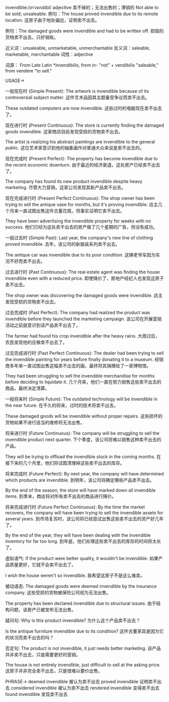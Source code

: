 invendible:/ɪnˈvɛndɪbl/
adjective
卖不掉的；无法出售的；滞销的
Not able to be sold; unsaleable.
例句：The house proved invendible due to its remote location. 这房子由于地处偏远，证明卖不出去。

例句：The damaged goods were invendible and had to be written off. 损毁的货物卖不出去，只好销账。

近义词：unsaleable, unmarketable, unmerchantable
反义词：saleable, marketable, merchantable
词性：adjective

词源：
From Late Latin *invendibilis, from in- "not" + vendibilis "saleable," from vendere "to sell."

USAGE->

一般现在时 (Simple Present):
The artwork is invendible because of its controversial subject matter. 这件艺术品因其主题备受争议而卖不出去。

These outdated computers are now invendible. 这些过时的电脑现在卖不出去了。


现在进行时 (Present Continuous):
The store is currently finding the damaged goods invendible. 这家商店目前发现受损的货物卖不出去。

The artist is realizing his abstract paintings are invendible to the general public. 这位艺术家意识到他的抽象画作对普通大众来说是卖不出去的。


现在完成时 (Present Perfect):
The property has become invendible due to the recent economic downturn. 由于最近的经济衰退，这处房产已经卖不出去了。

The company has found its new product invendible despite heavy marketing. 尽管大力营销，这家公司发现其新产品卖不出去。


现在完成进行时 (Present Perfect Continuous):
The shop owner has been trying to sell the antique vase for months, but it's proving invendible. 店主几个月来一直试图出售这件古董花瓶，但事实证明它卖不出去。

They have been advertising the invendible property for weeks with no success. 他们已经为这处卖不出去的房产做了几个星期的广告，但没有成功。



一般过去时 (Simple Past):
Last year, the company's new line of clothing proved invendible. 去年，该公司的新服装系列卖不出去。

The antique car was invendible due to its poor condition.  这辆老爷车因为车况不好而卖不出去。



过去进行时 (Past Continuous):
The real estate agent was finding the house invendible even with a reduced price.  即使降价了，房地产经纪人也发现这房子卖不出去。

The shop owner was discovering the damaged goods were invendible. 店主发现受损的货物卖不出去。


过去完成时 (Past Perfect):
The company had realized the product was invendible before they launched the marketing campaign.  该公司在开展营销活动之前就意识到该产品卖不出去了。

The farmer had found his crop invendible after the heavy rains.  大雨过后，农民发现他的庄稼卖不出去了。



过去完成进行时 (Past Perfect Continuous):
The dealer had been trying to sell the invendible painting for years before finally donating it to a museum.  经销商多年来一直试图出售这幅卖不出去的画，最终将其捐赠给了一家博物馆。

They had been struggling to sell the invendible merchandise for months before deciding to liquidate it. 几个月来，他们一直在努力销售这些卖不出去的商品，最终决定清算。



一般将来时 (Simple Future):
The outdated technology will be invendible in the near future.  在不久的将来，过时的技术将卖不出去。

These damaged goods will be invendible without proper repairs. 这些损坏的货物如果不进行适当的维修将无法出售。



将来进行时 (Future Continuous):
The company will be struggling to sell the invendible product next quarter. 下个季度，该公司将难以销售这种卖不出去的产品。

They will be trying to offload the invendible stock in the coming months. 在接下来的几个月里，他们将试图清理掉这些卖不出去的库存。


将来完成时 (Future Perfect):
By next year, the company will have determined which products are invendible. 到明年，该公司将确定哪些产品卖不出去。

By the end of the season, the store will have marked down all invendible items. 到季末，商店将对所有卖不出去的商品进行降价。



将来完成进行时 (Future Perfect Continuous):
By the time the market recovers, the company will have been trying to sell the invendible assets for several years. 到市场复苏时，该公司将已经尝试出售这些卖不出去的资产好几年了。

By the end of the year, they will have been dealing with the invendible inventory for far too long. 到年底，他们处理这些卖不出去的库存的时间将太长了。


虚拟语气:
If the product were better quality, it wouldn't be invendible. 如果产品质量更好，它就不会卖不出去了。

I wish the house weren't so invendible. 我希望这房子不是这么难卖。


被动语态:
The damaged goods were deemed invendible by the insurance company. 这些受损的货物被保险公司视为无法出售。

The property has been declared invendible due to structural issues. 由于结构问题，该房产已被宣布无法出售。


疑问句:
Why is this product invendible?  为什么这个产品卖不出去？

Is the antique furniture invendible due to its condition? 这件古董家具是因为它的状况而卖不出去的吗？


否定句:
The product is not invendible, it just needs better marketing.  该产品并非卖不出去，只是需要更好的营销。

The house is not entirely invendible, just difficult to sell at the asking price. 这房子并非完全卖不出去，只是很难以要价出售。


PHRASE->
deemed invendible 被认为卖不出去
proved invendible 证明卖不出去
considered invendible 被认为卖不出去
rendered invendible  变得卖不出去
found invendible 发现卖不出去
